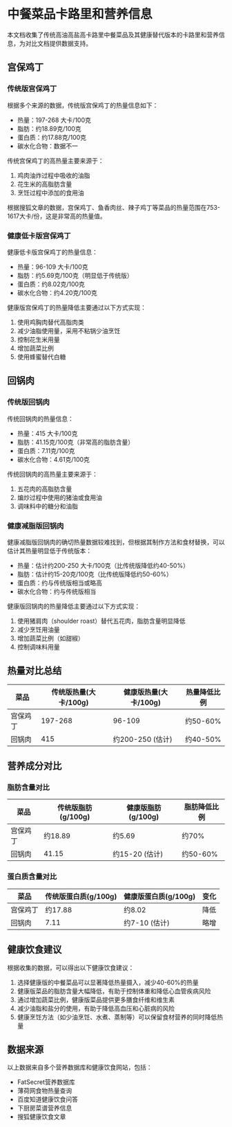 # 中餐菜品卡路里和营养信息

本文档收集了传统高油高盐高卡路里中餐菜品及其健康替代版本的卡路里和营养信息，为对比文档提供数据支持。

## 宫保鸡丁

### 传统版宫保鸡丁

根据多个来源的数据，传统版宫保鸡丁的热量信息如下：

- 热量：197-268 大卡/100克
- 脂肪：约18.89克/100克
- 蛋白质：约17.88克/100克
- 碳水化合物：数据不一

传统宫保鸡丁的高热量主要来源于：
1. 鸡肉油炸过程中吸收的油脂
2. 花生米的高脂肪含量
3. 烹饪过程中添加的食用油

根据搜狐文章的数据，宫保鸡丁、鱼香肉丝、辣子鸡丁等菜品的热量范围在753-1617大卡/份，这是非常高的热量值。

### 健康低卡版宫保鸡丁

健康低卡版宫保鸡丁的热量信息：

- 热量：96-109 大卡/100克
- 脂肪：约5.69克/100克（明显低于传统版）
- 蛋白质：约8.02克/100克
- 碳水化合物：约4.20克/100克

健康版宫保鸡丁的热量降低主要通过以下方式实现：
1. 使用鸡胸肉替代高脂肉类
2. 减少油脂使用量，采用不粘锅少油烹饪
3. 控制花生米用量
4. 增加蔬菜比例
5. 使用蜂蜜替代白糖

## 回锅肉

### 传统版回锅肉

传统回锅肉的热量信息：

- 热量：415 大卡/100克
- 脂肪：41.15克/100克（非常高的脂肪含量）
- 蛋白质：7.11克/100克
- 碳水化合物：4.61克/100克

传统回锅肉的高热量主要来源于：
1. 五花肉的高脂肪含量
2. 煸炒过程中使用的猪油或食用油
3. 调味料中的糖分和油脂

### 健康减脂版回锅肉

健康减脂版回锅肉的确切热量数据较难找到，但根据其制作方法和食材替换，可以估计其热量明显低于传统版本：

- 热量：估计约200-250 大卡/100克（比传统版降低约40-50%）
- 脂肪：估计约15-20克/100克（比传统版降低约50-60%）
- 蛋白质：约与传统版相当或略高
- 碳水化合物：约与传统版相当

健康版回锅肉的热量降低主要通过以下方式实现：
1. 使用猪肩肉（shoulder roast）替代五花肉，脂肪含量明显降低
2. 减少烹饪用油量
3. 增加蔬菜比例（如甜椒）
4. 控制调味料用量

## 热量对比总结

| 菜品 | 传统版热量(大卡/100g) | 健康版热量(大卡/100g) | 热量降低比例 |
|------|----------------------|---------------------|------------|
| 宫保鸡丁 | 197-268 | 96-109 | 约50-60% |
| 回锅肉 | 415 | 约200-250 (估计) | 约40-50% |

## 营养成分对比

### 脂肪含量对比

| 菜品 | 传统版脂肪(g/100g) | 健康版脂肪(g/100g) | 脂肪降低比例 |
|------|-------------------|------------------|------------|
| 宫保鸡丁 | 约18.89 | 约5.69 | 约70% |
| 回锅肉 | 41.15 | 约15-20 (估计) | 约50-60% |

### 蛋白质含量对比

| 菜品 | 传统版蛋白质(g/100g) | 健康版蛋白质(g/100g) | 变化 |
|------|---------------------|-------------------|------|
| 宫保鸡丁 | 约17.88 | 约8.02 | 降低 |
| 回锅肉 | 7.11 | 约7-10 (估计) | 略增 |

## 健康饮食建议

根据收集的数据，可以得出以下健康饮食建议：

1. 选择健康版的中餐菜品可以显著降低热量摄入，减少40-60%的热量
2. 健康版菜品的脂肪含量大幅降低，有助于控制体重和降低心血管疾病风险
3. 通过增加蔬菜比例，健康版菜品提供更多膳食纤维和维生素
4. 减少油脂和盐分的使用，有助于降低高血压和心脏病的风险
5. 健康烹饪方法（如少油烹饪、水煮、蒸制等）可以保留食材营养的同时降低热量

## 数据来源

以上数据来自多个营养数据库和健康饮食网站，包括：
- FatSecret营养数据库
- 薄荷网食物热量查询
- 百度知道健康饮食问答
- 下厨房菜谱营养信息
- 搜狐健康饮食文章
